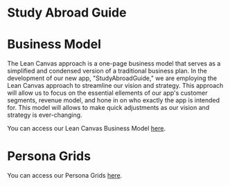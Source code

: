 # Study Abroad Guide

# Business Model

The Lean Canvas approach is a one-page business model that serves as a simplified and condensed version of a traditional business plan. In the development of our new app, "StudyAbroadGuide," we are employing the Lean Canvas approach to streamline our vision and strategy. This approach will allow us to focus on the essential ellements of our app's customer segments, revenue model, and hone in on who exactly the app is intended for. This model will allows to make quick adjustments as our vision and strategy is ever-changing. 

You can access our Lean Canvas Business Model [here](https://docs.google.com/presentation/d/1iqGstwVkk-k3d_zwgSb5JqizZxQES7xS3DuAs7H-OMs/edit?usp=sharing).

# Persona Grids 

 You can access our Persona Grids [here](https://docs.google.com/presentation/d/1sbAjLwfLqEJ79Eh1rdmuhzWfYetgkLcDNvCNk34xBnA/edit?usp=sharing).
